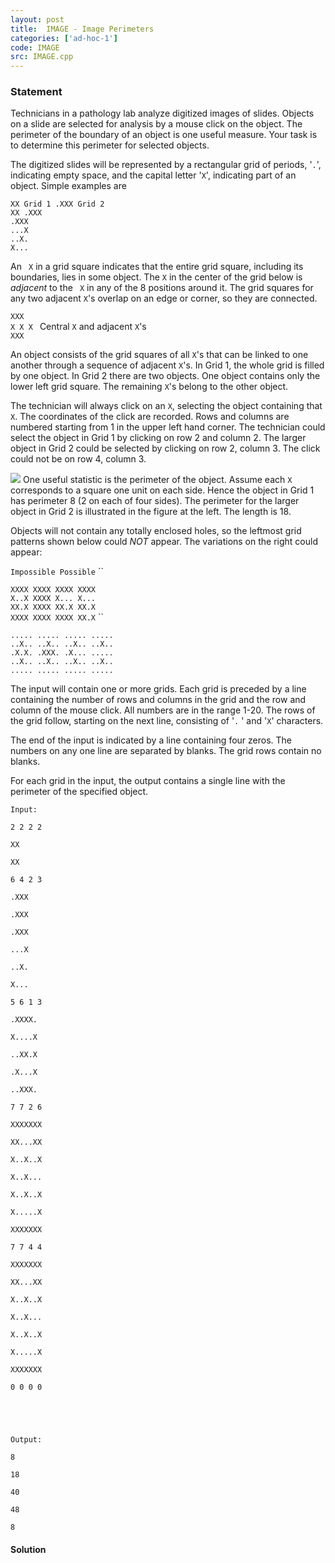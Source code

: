 ```yaml
---
layout: post
title:  IMAGE - Image Perimeters
categories: ['ad-hoc-1']
code: IMAGE
src: IMAGE.cpp
---
```


### **Statement**

Technicians in a pathology lab analyze digitized images of slides. Objects on
a slide are selected for analysis by a mouse click on the object. The
perimeter of the boundary of an object is one useful measure. Your task is to
determine this perimeter for selected objects.

The digitized slides will be represented by a rectangular grid of periods,
'`.`', indicating empty space, and the capital letter '`X`', indicating part
of an object. Simple examples are

`XX Grid 1 .XXX Grid 2`  
`XX .XXX`  
`.XXX`  
`...X`  
`..X.`  
`X...`

An ` X` in a grid square indicates that the entire grid square, including its
boundaries, lies in some object. The `X` in the center of the grid below is
_adjacent_ to the ` X` in any of the 8 positions around it. The grid squares
for any two adjacent `X`'s overlap on an edge or corner, so they are
connected.

`XXX`  
`X X X ` Central `X` and adjacent `X`'s  
`XXX`

An object consists of the grid squares of all `X`'s that can be linked to one
another through a sequence of adjacent `X`'s. In Grid 1, the whole grid is
filled by one object. In Grid 2 there are two objects. One object contains
only the lower left grid square. The remaining `X`'s belong to the other
object.

The technician will always click on an `X`, selecting the object containing
that `X`. The coordinates of the click are recorded. Rows and columns are
numbered starting from 1 in the upper left hand corner. The technician could
select the object in Grid 1 by clicking on row 2 and column 2. The larger
object in Grid 2 could be selected by clicking on row 2, column 3. The click
could not be on row 4, column 3.

![](https://www.spoj.com/content/wanderley:image.gif) One useful statistic is
the perimeter of the object. Assume each `X` corresponds to a square one unit
on each side. Hence the object in Grid 1 has perimeter 8 (2 on each of four
sides). The perimeter for the larger object in Grid 2 is illustrated in the
figure at the left. The length is 18.

Objects will not contain any totally enclosed holes, so the leftmost grid
patterns shown below could _NOT_ appear. The variations on the right could
appear:

`Impossible Possible` ``

`XXXX XXXX XXXX XXXX`  
`X..X XXXX X... X...`  
`XX.X XXXX XX.X XX.X`  
`XXXX XXXX XXXX XX.X` ``

`..... ..... ..... .....`  
`..X.. ..X.. ..X.. ..X..`  
`.X.X. .XXX. .X... .....`  
`..X.. ..X.. ..X.. ..X..`  
`..... ..... ..... .....` 

The input will contain one or more grids. Each grid is preceded by a line
containing the number of rows and columns in the grid and the row and column
of the mouse click. All numbers are in the range 1-20. The rows of the grid
follow, starting on the next line, consisting of '`.` ' and '`X`' characters.

The end of the input is indicated by a line containing four zeros. The numbers
on any one line are separated by blanks. The grid rows contain no blanks.

For each grid in the input, the output contains a single line with the
perimeter of the specified object.

    
    
    Input:
    2 2 2 2
    XX
    XX
    6 4 2 3
    .XXX
    .XXX
    .XXX
    ...X
    ..X.
    X...
    5 6 1 3
    .XXXX.
    X....X
    ..XX.X
    .X...X
    ..XXX.
    7 7 2 6
    XXXXXXX
    XX...XX
    X..X..X
    X..X...
    X..X..X
    X.....X
    XXXXXXX
    7 7 4 4
    XXXXXXX
    XX...XX
    X..X..X
    X..X...
    X..X..X
    X.....X
    XXXXXXX
    0 0 0 0
    
    
    
    Output:
    8
    18
    40
    48
    8
    



#### **Solution**



